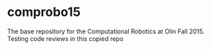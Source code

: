 # comprobo15
The base repository for the Computational Robotics at Olin Fall 2015.
Testing code reviews in this copied repo
